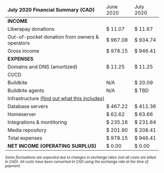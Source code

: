 <table class="financials">
    <thead>
        <tr>
            <td><b>July 2020 Financial Summary (CAD)</b></td>
            <td>June 2020</td>
            <td>July 2020</td>
        </tr>
    </thead>
    <tbody>
        <tr>
            <td colspan="3"><b>INCOME</b></td>
        </tr>
        <tr>
            <td>Liberapay donations</td>
            <td>$ 11.07</td>
            <td>$ 11.67</td>
        </tr>
        <tr>
            <td>Out-of-pocket donation from owners & operators</td>
            <td>$ 967.08</td>
            <td>$ 934.74</td>
        </tr>
        <tr class="total">
            <td>Gross income</td>
            <td>$ 978.15</td>
            <td>$ 946.41</td>
        </tr>
        <tr>
            <td colspan="3"><b>EXPENSES</b></td>
        </tr>
        <tr>
            <td>Domains and DNS (amortized)</td>
            <td>$ 11.25</td>
            <td>$ 11.25</td>
        </tr>
        <tr>
            <td colspan="3">CI/CD</td>
        </tr>
        <tr>
            <td class="indent">Buildkite</td>
            <td>N/A</td>
            <td>$ 20.09</td>
        </tr>
        <tr>
            <td class="indent">Buildkite agents</td>
            <td>N/A</td>
            <td>$ TBD<!-- NOT COUNTED --></td>
        </tr>
        <tr>
            <td colspan="3">Infrastructure <a href="/infrastructure">(find out what this includes)</a></td>
        </tr>
        <tr>
            <td class="indent">Database servers</td>
            <td>$ 467.22</td>
            <td>$ 411.36</td>
        </tr>
        <tr>
            <td class="indent">Homeserver</td>
            <td>$ 62.62</td>
            <td>$ 63.66</td>
        </tr>
        <tr>
            <td class="indent">Integrations & montitoring</td>
            <td>$ 235.16</td>
            <td>$ 231.64</td>
        </tr>
        <tr>
            <td class="indent">Media repository</td>
            <td>$ 201.90</td>
            <td>$ 208.41</td>
        </tr>
        <tr class="total">
            <td>Total expenses</td>
            <td>$ 978.15</td>
            <td>$ 946.41</td>
        </tr>
        <tr class="total">
            <td><b>NET INCOME (OPERATING SURPLUS)</b></td>
            <td>$ 0.00</td>
            <td>$ 0.00</td>
        </tr>
    </tbody>
</table>

<small>

*Some fluctuations are expected due to changes in exchange rates (not all costs are billed in CAD).
All costs have been converted to CAD using the exchange rate at the time of payment.*

</small>
